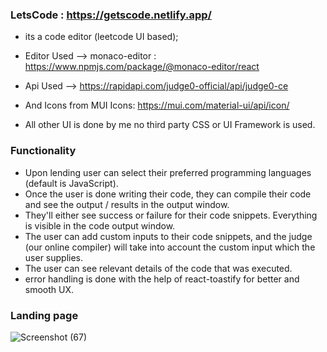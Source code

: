 ### LetsCode : https://getscode.netlify.app/
- its a code editor (leetcode UI based);
- Editor Used --> monaco-editor :  https://www.npmjs.com/package/@monaco-editor/react
- Api Used --> https://rapidapi.com/judge0-official/api/judge0-ce
- And Icons from MUI Icons: https://mui.com/material-ui/api/icon/

- All other UI is done by me no third party CSS or UI Framework is used.

### Functionality
- Upon lending user can select their preferred programming languages (default is JavaScript).
- Once the user is done writing their code, they can compile their code and see the output / results in the output window.
- They'll either see success or failure for their code snippets. Everything is visible in the code output window.
- The user can add custom inputs to their code snippets, and the judge (our online compiler) will take into account the custom input which the user supplies.
- The user can see relevant details of the code that was executed.
- error handling is done with the help of react-toastify for better and smooth UX.

### Landing page

![Screenshot (67)](https://user-images.githubusercontent.com/96884049/215284069-a9fa87e6-1e94-40e5-bc07-71cf71dde9eb.png)

